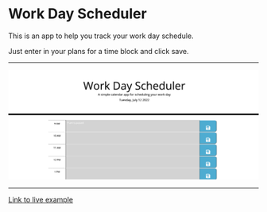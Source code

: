 # Work Day Scheduler

This is an app to help you track your work day schedule.

Just enter in your plans for a time block and click save.

---

![example image](./Develop/example-image.png)

---

[Link to live example](https://aaronmikelkey.github.io/daily-planner/)